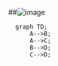 ##![image](https://user-images.githubusercontent.com/10553857/231181427-39ebda1e-c8c1-4906-9342-3f1cc5626d05.png)

```mermaid
  graph TD;
      A-->B;
      A-->C;
      B-->D;
      C-->D;
```
